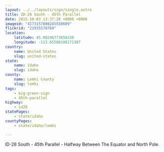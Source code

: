 ```yaml
---
layout: ../../layouts/sign/single.astro
title: ID-28 South - 45th Parallel
date: 2015-10-03 13:37:28 +0000 +0000
imageid: "4173157080245558609"
flickrid: "21935570769"
location:
    latitude: 45.00246773656238
    longitude: -113.65588188171387
country:
    name: United States
    slug: united-states
state:
    name: Idaho
    slug: idaho
county:
    name: Lemhi County
    slug: lemhi
tags:
    - big-green-sign
    - 45th-parallel
highway:
    - id28
statePages:
    - state/idaho
countyPages:
    - state/idaho/lemhi

---
```

ID-28 South - 45th Parallel - Halfway Between The Equator and North Pole.